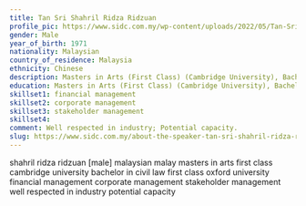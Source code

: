 ```yaml
---
title: Tan Sri Shahril Ridza Ridzuan
profile_pic: https://www.sidc.com.my/wp-content/uploads/2022/05/Tan-Sri-Shahril-Ridza-Ridzuan-150x150.png
gender: Male
year_of_birth: 1971
nationality: Malaysian
country_of_residence: Malaysia
ethnicity: Chinese
description: Masters in Arts (First Class) (Cambridge University), Bachelor in Civil Law (First Class) (Oxford University), Financial Management, Corporate Management, Stakeholder Management
education: Masters in Arts (First Class) (Cambridge University), Bachelor in Civil Law (First Class) (Oxford University)
skillset1: financial management
skillset2: corporate management
skillset3: stakeholder management
skillset4: 
comment: Well respected in industry; Potential capacity.
slug: https://www.sidc.com.my/about-the-speaker-tan-sri-shahril-ridza-ridzuan/
---
```


shahril ridza ridzuan [male] malaysian malay masters in arts first class cambridge university bachelor in civil law first class oxford university financial management corporate management stakeholder management well respected in industry potential capacity
